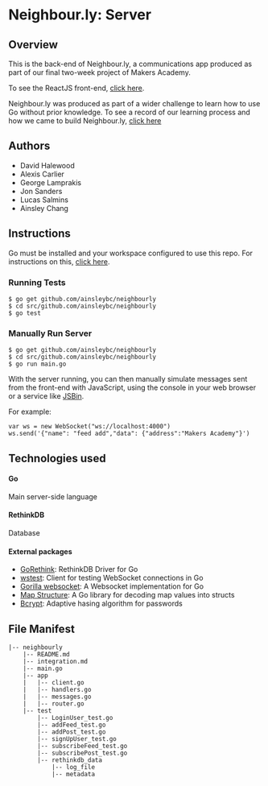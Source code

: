 # Neighbour.ly: Server

## Overview
This is the back-end of Neighbour.ly, a communications app produced as part of our final two-week project of Makers Academy.

To see the ReactJS front-end, [click here](https://github.com/alexiscarlier/neighbourly-app).

Neighbour.ly was produced as part of a wider challenge to learn how to use Go without prior knowledge. To see a record of our learning process and how we came to build Neighbour.ly, [click here](https://github.com/haletothewood/LearningGoAndReact)

## Authors

- David Halewood
- Alexis Carlier
- George Lamprakis
- Jon Sanders
- Lucas Salmins
- Ainsley Chang

## Instructions

Go must be installed and your workspace configured to use this repo. For instructions on this, [click here](https://golang.org/doc/install).

### Running Tests

```
$ go get github.com/ainsleybc/neighbourly
$ cd src/github.com/ainsleybc/neighbourly
$ go test
```

### Manually Run Server

```
$ go get github.com/ainsleybc/neighbourly
$ cd src/github.com/ainsleybc/neighbourly
$ go run main.go
```

With the server running, you can then manually simulate messages sent from the front-end with JavaScript, using the console in your web browser or a service like [JSBin]("https://jsbin.com").

For example:
```
var ws = new WebSocket("ws://localhost:4000")
ws.send('{"name": "feed add","data": {"address":"Makers Academy"}')
```

## Technologies used

#### Go
Main server-side language

#### RethinkDB
Database

#### External packages
- [GoRethink](https://github.com/GoRethink/gorethink): RethinkDB Driver for Go
- [wstest](https://github.com/posener/wstest): Client for testing WebSocket connections in Go
- [Gorilla websocket](https://github.com/gorilla/websocket): A Websocket implementation for Go
- [Map Structure](https://github.com/mitchellh/mapstructure): A Go library for decoding map values into structs
- [Bcrypt](https://godoc.org/golang.org/x/crypto/bcrypt): Adaptive hasing algorithm for passwords


## File Manifest

```
|-- neighbourly
    |-- README.md
    |-- integration.md
    |-- main.go
    |-- app
    |   |-- client.go
    |   |-- handlers.go
    |   |-- messages.go
    |   |-- router.go
    |-- test
        |-- LoginUser_test.go
        |-- addFeed_test.go
        |-- addPost_test.go
        |-- signUpUser_test.go
        |-- subscribeFeed_test.go
        |-- subscribePost_test.go
        |-- rethinkdb_data
            |-- log_file
            |-- metadata
```
